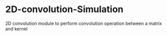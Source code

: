 # 2D-convolution-Simulation
2D convolution module to perform convolution operation between a matrix and kernel
